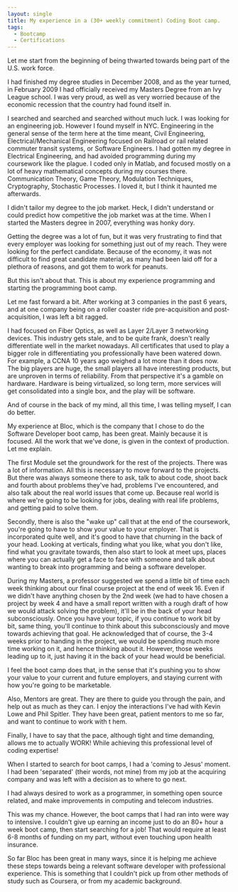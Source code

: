 ```yaml
---
layout: single
title: My experience in a (30+ weekly commitment) Coding Boot camp.
tags:
  - Bootcamp
  - Certifications
---
```


Let me start from the beginning of being thwarted towards being part of the U.S. work force.

I had finished my degree studies in December 2008, and as the year turned, in February 2009 I had officially received my Masters Degree from an Ivy League school. I was very proud, as well as very worried because of the economic recession that the country had found itself in.

I searched and searched and searched without much luck. I was looking for an engineering job. However I found myself in NYC. Engineering in the general sense of the term here at the time meant, Civil Engineering, Electrical/Mechanical Engineering focused on Railroad or rail related commuter transit systems, or Software Engineers. I had gotten my degree in Electrical Engineering, and had avoided programming during my coursework like the plague. I coded only in Matlab, and focused mostly on a lot of heavy mathematical concepts during my courses there. Communication Theory, Game Theory, Modulation Techniques, Cryptography, Stochastic Processes. I loved it, but I think it haunted me afterwards.

I didn't tailor my degree to the job market. Heck, I didn't understand or could predict how competitive the job market was at the time. When I started the Masters degree in 2007, everything was honky dory.

Getting the degree was a lot of fun, but it was very frustrating to find that every employer was looking for something just out of my reach. They were looking for the perfect candidate. Because of the economy, it was not difficult to find great candidate material, as many had been laid off for a plethora of reasons, and got them to work for peanuts.

But this isn't about that. This is about my experience programming and starting the programming boot camp.

Let me fast forward a bit. After working at 3 companies in the past 6 years, and at one company being on a roller coaster ride pre-acquisition and post-acquisition, I was left a bit ragged.

I had focused on Fiber Optics, as well as Layer 2/Layer 3 networking devices. This industry gets stale, and to be quite frank, doesn't really differentiate well in the market nowadays. All certificates that used to play a bigger role in differentiating you professionally have been watered down. For example, a CCNA 10 years ago weighed a lot more than it does now. The big players are huge, the small players all have interesting products, but are unproven in terms of reliability. From that perspective it's a gamble on hardware. Hardware is being virtualized, so long term, more services will get consolidated into a single box, and the play will be software.

And of course in the back of my mind, all this time, I was telling myself, I can do better.

My experience at Bloc, which is the company that I chose to do the Software Developer boot camp, has been great. Mainly because it is focused. All the work that we've done, is given in the context of production. Let me explain.

The first Module set the groundwork for the rest of the projects. There was a lot of information. All this is necessary to move forward to the projects. But there was always someone there to ask, talk to about code, shoot back and fourth about problems they've had, problems I've encountered, and also talk about the real world issues that come up. Because real world is where we're going to be looking for jobs, dealing with real life problems, and getting paid to solve them.

Secondly, there is also the "wake up" call that at the end of the coursework, you're going to have to show your value to your employer. That is incorporated quite well, and it's good to have that churning in the back of your head. Looking at verticals, finding what you like, what you don't like, find what you gravitate towards, then also start to look at meet ups, places where you can actually get a face to face with someone and talk about wanting to break into programming and being a software developer.

During my Masters, a professor suggested we spend a little bit of time each week thinking about our final course project at the end of week 16. Even if we didn't have anything chosen by the 2nd week (we had to have chosen a project by week 4 and have a small report written with a rough draft of how we would attack solving the problem), it'll be in the back of your head subconsciously. Once you have your topic, if you continue to work bit by bit, same thing, you'll continue to think about this subconsciously and move towards achieving that goal. He acknowledged that of course, the 3-4 weeks prior to handing in the project, we would be spending much more time working on it, and hence thinking about it. However, those weeks leading up to it, just having it in the back of your head would be beneficial.

I feel the boot camp does that, in the sense that it's pushing you to show your value to your current and future employers, and staying current with how you're going to be marketable.

Also, Mentors are great. They are there to guide you through the pain, and help out as much as they can. I enjoy the interactions I've had with Kevin Lowe and Phil Spitler. They have been great, patient mentors to me so far, and want to continue to work with t hem.

Finally, I have to say that the pace, although tight and time demanding, allows me to actually WORK! While achieving this professional level of coding expertise!

When I started to search for boot camps, I had a 'coming to Jesus' moment. I had been 'separated' (their words, not mine) from my job at the acquiring company and was left with a decision as to where to go next.

I had always desired to work as a programmer, in something open source related, and make improvements in computing and telecom industries.

This was my chance. However, the boot camps that I had ran into were way to intensive. I couldn't give up earning an income just to do an 80+ hour a week boot camp, then start searching for a job! That would require at least 6-8 months of funding on my part, without even touching upon health insurance.

So far Bloc has been great in many ways, since it is helping me achieve these steps towards being a relevant software developer with professional experience. This is something that I couldn't pick up from other methods of study such as Coursera, or from my academic background.
